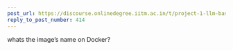```yaml
---
post_url: https://discourse.onlinedegree.iitm.ac.in/t/project-1-llm-based-automation-agent-discussion-thread-tds-jan-2025/164277/429
reply_to_post_number: 414
---
```

whats the image’s name on Docker?
